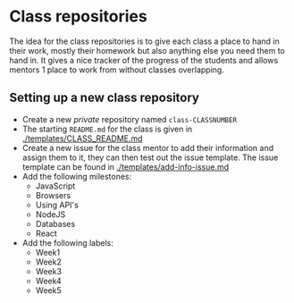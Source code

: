 # Class repositories
The idea for the class repositories is to give each class a place to hand in their work, mostly their homework but also anything else you need them to hand in. It gives a nice tracker of the progress of the students and allows mentors 1 place to work from without classes overlapping.

## Setting up a new class repository
- Create a new *private* repository named `class-CLASSNUMBER`
- The starting `README.md` for the class is given in [./templates/CLASS_README.md](./templates/CLASS_README.md)
- Create a new issue for the class mentor to add their information and assign them to it, they can then test out the issue template. The issue template can be found in [./templates/add-info-issue.md](./templates/add-info-issue.md)
- Add the following milestones:
  - JavaScript
  - Browsers
  - Using API's
  - NodeJS
  - Databases
  - React
- Add the following labels:
  - Week1
  - Week2
  - Week3
  - Week4
  - Week5
